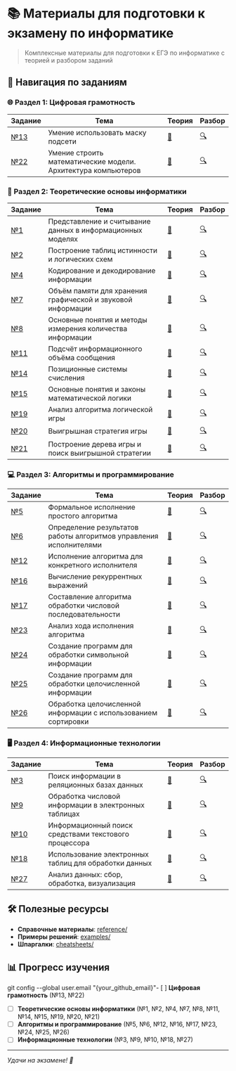 # 📚 Материалы для подготовки к экзамену по информатике

> Комплексные материалы для подготовки к ЕГЭ по информатике с теорией и разбором заданий

## 🎯 Навигация по заданиям

### 🌐 Раздел 1: Цифровая грамотность
| Задание | Тема | Теория | Разбор |
|---------|------|--------|--------|
| [№13](tasks/task-13.md) | Умение использовать маску подсети | [📖](tasks/task-13.md#теория) | [🔍](tasks/task-13.md#разбор) |
| [№22](tasks/task-22.md) | Умение строить математические модели. Архитектура компьютеров | [📖](tasks/task-22.md#теория) | [🔍](tasks/task-22.md#разбор) |

### 🧠 Раздел 2: Теоретические основы информатики
| Задание | Тема | Теория | Разбор |
|---------|------|--------|--------|
| [№1](tasks/task-01.md) | Представление и считывание данных в информационных моделях | [📖](tasks/task-01.md#теория) | [🔍](tasks/task-01.md#разбор) |
| [№2](tasks/task-02.md) | Построение таблиц истинности и логических схем | [📖](tasks/task-02.md#теория) | [🔍](tasks/task-02.md#разбор) |
| [№4](tasks/task-04.md) | Кодирование и декодирование информации | [📖](tasks/task-04.md#теория) | [🔍](tasks/task-04.md#разбор) |
| [№7](tasks/task-07.md) | Объём памяти для хранения графической и звуковой информации | [📖](tasks/task-07.md#теория) | [🔍](tasks/task-07.md#разбор) |
| [№8](tasks/task-08.md) | Основные понятия и методы измерения количества информации | [📖](tasks/task-08.md#теория) | [🔍](tasks/task-08.md#разбор) |
| [№11](tasks/task-11.md) | Подсчёт информационного объёма сообщения | [📖](tasks/task-11.md#теория) | [🔍](tasks/task-11.md#разбор) |
| [№14](tasks/task-14.md) | Позиционные системы счисления | [📖](tasks/task-14.md#теория) | [🔍](tasks/task-14.md#разбор) |
| [№15](tasks/task-15.md) | Основные понятия и законы математической логики | [📖](tasks/task-15.md#теория) | [🔍](tasks/task-15.md#разбор) |
| [№19](tasks/task-19.md) | Анализ алгоритма логической игры | [📖](tasks/task-19.md#теория) | [🔍](tasks/task-19.md#разбор) |
| [№20](tasks/task-20.md) | Выигрышная стратегия игры | [📖](tasks/task-20.md#теория) | [🔍](tasks/task-20.md#разбор) |
| [№21](tasks/task-21.md) | Построение дерева игры и поиск выигрышной стратегии | [📖](tasks/task-21.md#теория) | [🔍](tasks/task-21.md#разбор) |

### 💻 Раздел 3: Алгоритмы и программирование
| Задание | Тема | Теория | Разбор |
|---------|------|--------|--------|
| [№5](tasks/task-05.md) | Формальное исполнение простого алгоритма | [📖](tasks/task-05.md#теория) | [🔍](tasks/task-05.md#разбор) |
| [№6](tasks/task-06.md) | Определение результатов работы алгоритмов управления исполнителями | [📖](tasks/task-06.md#теория) | [🔍](tasks/task-06.md#разбор) |
| [№12](tasks/task-12.md) | Исполнение алгоритма для конкретного исполнителя | [📖](tasks/task-12.md#теория) | [🔍](tasks/task-12.md#разбор) |
| [№16](tasks/task-16.md) | Вычисление рекуррентных выражений | [📖](tasks/task-16.md#теория) | [🔍](tasks/task-16.md#разбор) |
| [№17](tasks/task-17.md) | Составление алгоритма обработки числовой последовательности | [📖](tasks/task-17.md#теория) | [🔍](tasks/task-17.md#разбор) |
| [№23](tasks/task-23.md) | Анализ хода исполнения алгоритма | [📖](tasks/task-23.md#теория) | [🔍](tasks/task-23.md#разбор) |
| [№24](tasks/task-24.md) | Создание программ для обработки символьной информации | [📖](tasks/task-24.md#теория) | [🔍](tasks/task-24.md#разбор) |
| [№25](tasks/task-25.md) | Создание программ для обработки целочисленной информации | [📖](tasks/task-25.md#теория) | [🔍](tasks/task-25.md#разбор) |
| [№26](tasks/task-26.md) | Обработка целочисленной информации с использованием сортировки | [📖](tasks/task-26.md#теория) | [🔍](tasks/task-26.md#разбор) |

### 🖥️ Раздел 4: Информационные технологии
| Задание | Тема | Теория | Разбор |
|---------|------|--------|--------|
| [№3](tasks/task-03.md) | Поиск информации в реляционных базах данных | [📖](tasks/task-03.md#теория) | [🔍](tasks/task-03.md#разбор) |
| [№9](tasks/task-09.md) | Обработка числовой информации в электронных таблицах | [📖](tasks/task-09.md#теория) | [🔍](tasks/task-09.md#разбор) |
| [№10](tasks/task-10.md) | Информационный поиск средствами текстового процессора | [📖](tasks/task-10.md#теория) | [🔍](tasks/task-10.md#разбор) |
| [№18](tasks/task-18.md) | Использование электронных таблиц для обработки данных | [📖](tasks/task-18.md#теория) | [🔍](tasks/task-18.md#разбор) |
| [№27](tasks/task-27.md) | Анализ данных: сбор, обработка, визуализация | [📖](tasks/task-27.md#теория) | [🔍](tasks/task-27.md#разбор) |

## 🛠 Полезные ресурсы

- **Справочные материалы**: [reference/](reference/)
- **Примеры решений**: [examples/](examples/)
- **Шпаргалки**: [cheatsheets/](cheatsheets/)

## 📊 Прогресс изучения

git config --global user.email "{your_github_email}"- [ ] **Цифровая грамотность** (№13, №22)
- [ ] **Теоретические основы информатики** (№1, №2, №4, №7, №8, №11, №14, №15, №19, №20, №21)
- [ ] **Алгоритмы и программирование** (№5, №6, №12, №16, №17, №23, №24, №25, №26)
- [ ] **Информационные технологии** (№3, №9, №10, №18, №27)

---

*Удачи на экзамене! 🚀*